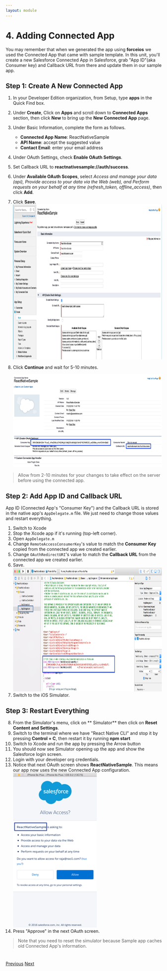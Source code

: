 ```yaml
---
layout: module
---
```

# 4. Adding Connected App
You may remember that when we generated the app using **forceios** we used the Connected App that came with sample template. In this unit, you'll create a new Salesforce Connected App in Salesforce, grab "App ID"(aka Consumer key) and Callback URL from there and update them in our sample app. 

## Step 1: Create A New Connected App

1. In your Developer Edition organization, from Setup, type **apps** in the Quick Find box.
2. Under **Create**, Click on **Apps** and scroll down to **Connected Apps** section, then click **New** to bring up the **New Connected App** page.
3. Under Basic Information, complete the form as follows.
	- **Connected App Name**: ReactNativeSample
	- **API Name**: accept the suggested value
	- **Contact Email**: enter your email address
4. Under OAuth Settings, check **Enable OAuth Settings**.
5. Set Callback URL to **reactnativesample://auth/success**.
6. Under **Available OAuth Scopes**, select *Access and manage your data (api), Provide access to your data via the Web (web), and Perform requests on your behalf at any time (refresh_token, offline_access)*, then click **Add**.
7. Click **Save**.
	<img src="images/connected-app-entry.png" style="height:500px" />
8. Click **Continue** and wait for 5-10 minutes.

	<img src="images/connected-app-info.png" style="height:300px" />
 
 
> Allow from 2-10 minutes for your changes to take effect on the server before using the connected app.
 


## Step 2: Add App ID and Callback URL
App ID (Connected App's "Consumer Key") and the Callback URL is stored in the native app's `AppDelegate.m` file. We just need to change those values and restart everything.

1. Switch to Xcode
2. Stop the Xcode app if it's running (top-left corner).
3. Open `AppDelegate.m`
4. Change `RemoteAccessConsumerKey`'s value to match the **Consumer Key** copied from the connected app we created earlier.
5. Change `OAuthRedirectURI`'s value to match the **Callback URL** from the connected app we created earlier. 
6. Save.
	<img src="images/xcode-connected-app.png" style="height:400px" />
7. Switch to the iOS Simulator.

## Step 3: Restart Everything
8. From the Simulator's menu, click on ** Simulator** then click on **Reset Content and Settings**.
9. Switch to the terminal where we have "React Native CLI" and stop it by pressing **Control + C**, then restart it by running **npm start**
10. Switch to Xcode and run the app by pressing the Arrow button
11. You should now see Simulator opening up the app and show the Salesforce login screen.
12. Login with your developer org credentials.
13. Notice that next OAuth screen shows **ReactNativeSample**. This means our app now uses the new Connected App configuration.
	<img src="images/new-connected-app.png" style="height:500px" />
14.  Press "Approve" in the next OAuth screen. 

> Note that you need to reset the simulator because Sample app caches old Connected App's information. 

<div class="row" style="margin-top:40px;">
<div class="col-sm-12">
<a href="mobile-sdk-react-native-running-forceios-app.html" class="btn btn-default"><i class="glyphicon glyphicon-chevron-left"></i> Previous</a>
<a href="mobile-sdk-react-native-updating-javascript.html" class="btn btn-default pull-right">Next <i class="glyphicon glyphicon-chevron-right"></i></a>
</div>
</div>
